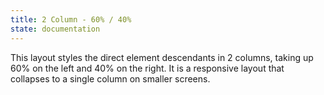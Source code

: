 ```yaml
---
title: 2 Column - 60% / 40%
state: documentation
---
```


This layout styles the direct element descendants in 2 columns, taking up 60% on
the left and 40% on the right. It is a responsive layout that collapses to a
single column on smaller screens.
